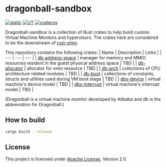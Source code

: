 # dragonball-sandbox

[![static](https://github.com/openanolis/dragonball-sandbox/actions/workflows/check.yaml/badge.svg)](https://github.com/openanolis/dragonball-sandbox/actions/workflows/check.yaml)
[![UT](https://github.com/openanolis/dragonball-sandbox/actions/workflows/test.yaml/badge.svg)](https://github.com/openanolis/dragonball-sandbox/actions/workflows/test.yaml)
[![codecov](https://codecov.io/gh/openanolis/dragonball-sandbox/branch/main/graph/badge.svg?token=UE8OKM3QP2)](https://codecov.io/gh/openanolis/dragonball-sandbox)

Dragonball-sandbox is a collection of Rust crates to help build custom Virtual Machine Monitors and hypervisors. The crates here are considered to be the downstream of [rust-vmm](https://github.com/rust-vmm).

This repository contains the following crates:
| Name | Description | Links |
| --- | --- | --- |
| [db-address-space](crates/db-address-space) | manager for memory and MMIO resources resident in the guest physical address space | TBD |
| [db-allocator](crates/db-allocator) | allocator for vmm resource | TBD |
| [db-arch](crates/db-arch) | collections of CPU architecture related modules | TBD |
| [db-boot](crates/db-boot) | collections of constants, structs and utilities used during VM boot stage | TBD |
| [dbs-device](crates/dbs-device) | virtual machine's device model | TBD |
| [dbs-interrupt](crates/dbs-interrupt) | virtual machine's interrupt model | TBD |

(Dragonball is a virtual machine monitor developed by Alibaba and db is the abbreviation for Dragonball.)

## How to build
```bash
cargo build --release
```

## License

This project is licensed under [Apache License](http://www.apache.org/licenses/LICENSE-2.0), Version 2.0.
